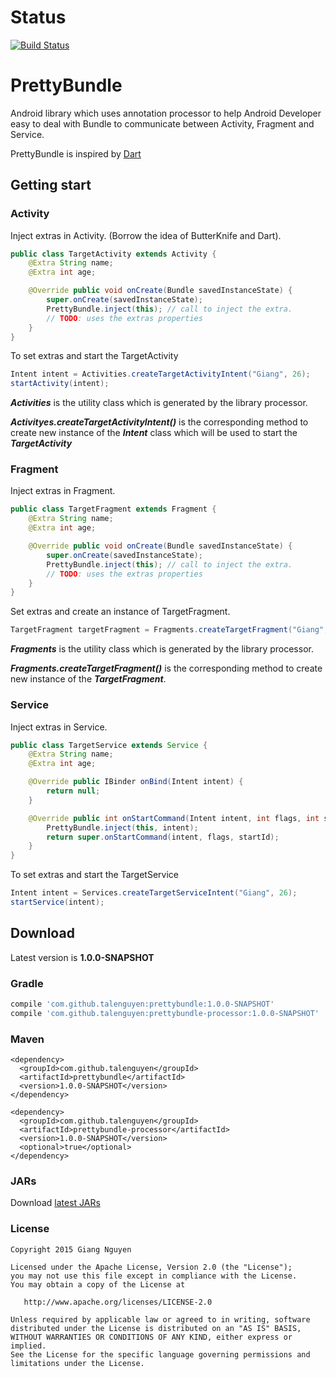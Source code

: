 # Status
[![Build Status](https://travis-ci.org/talenguyen/PrettyBundle.svg?branch=development)](https://travis-ci.org/talenguyen/PrettyBundle)
# PrettyBundle
Android library which uses annotation processor to help Android Developer easy to deal with Bundle to communicate between Activity, Fragment and Service.

PrettyBundle is inspired by [Dart](https://github.com/f2prateek/dart)

## Getting start
### Activity
Inject extras in Activity. (Borrow the idea of ButterKnife and Dart).
```java
public class TargetActivity extends Activity {
    @Extra String name;
    @Extra int age;

    @Override public void onCreate(Bundle savedInstanceState) {
        super.onCreate(savedInstanceState);
        PrettyBundle.inject(this); // call to inject the extra.
        // TODO: uses the extras properties
    }
}
```
To set extras and start the TargetActivity
```java
Intent intent = Activities.createTargetActivityIntent("Giang", 26);
startActivity(intent);
```
***Activities*** is the utility class which is generated by the library processor. 

***Activityes.createTargetActivityIntent()*** is the corresponding method to create new instance of the ***Intent*** class which will be used to start the ***TargetActivity***

### Fragment
Inject extras in Fragment. 
```java
public class TargetFragment extends Fragment {
    @Extra String name;
    @Extra int age;

    @Override public void onCreate(Bundle savedInstanceState) {
        super.onCreate(savedInstanceState);
        PrettyBundle.inject(this); // call to inject the extra.
        // TODO: uses the extras properties
    }
}
```
Set extras and create an instance of TargetFragment.
```java
TargetFragment targetFragment = Fragments.createTargetFragment("Giang", 26);
```
***Fragments*** is the utility class which is generated by the library processor. 

***Fragments.createTargetFragment()*** is the corresponding method to create new instance of the ***TargetFragment***.

### Service
Inject extras in Service.
```java
public class TargetService extends Service {
    @Extra String name;
    @Extra int age;

    @Override public IBinder onBind(Intent intent) {
        return null;
    }

    @Override public int onStartCommand(Intent intent, int flags, int startId) {
        PrettyBundle.inject(this, intent);
        return super.onStartCommand(intent, flags, startId);
    }
}
```
To set extras and start the TargetService
```java
Intent intent = Services.createTargetServiceIntent("Giang", 26);
startService(intent);
```

## Download
Latest version is **1.0.0-SNAPSHOT**

### Gradle
```gradle
compile 'com.github.talenguyen:prettybundle:1.0.0-SNAPSHOT'
compile 'com.github.talenguyen:prettybundle-processor:1.0.0-SNAPSHOT'
```

### Maven
```maven
<dependency>
  <groupId>com.github.talenguyen</groupId>
  <artifactId>prettybundle</artifactId>
  <version>1.0.0-SNAPSHOT</version>
</dependency>

<dependency>
  <groupId>com.github.talenguyen</groupId>
  <artifactId>prettybundle-processor</artifactId>
  <version>1.0.0-SNAPSHOT</version>
  <optional>true</optional>
</dependency>
```

### JARs
Download [latest JARs](https://github.com/talenguyen/PrettyBundle/releases)

### License

    Copyright 2015 Giang Nguyen

    Licensed under the Apache License, Version 2.0 (the "License");
    you may not use this file except in compliance with the License.
    You may obtain a copy of the License at

       http://www.apache.org/licenses/LICENSE-2.0

    Unless required by applicable law or agreed to in writing, software
    distributed under the License is distributed on an "AS IS" BASIS,
    WITHOUT WARRANTIES OR CONDITIONS OF ANY KIND, either express or implied.
    See the License for the specific language governing permissions and
    limitations under the License.
